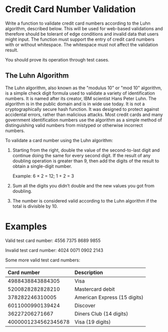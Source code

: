 # Credit Card Number Validation

Write a function to validate credit card numbers according to the Luhn
algorithm, described below. This will be used for web-based validations and
therefore should be tolerant of edge conditions and invalid data that users
might input. The function must support the entry of credit card numbers with
or without whitespace. The whitespace must not affect the validation result.

You should prove its operation through test cases.

## The Luhn Algorithm

The Luhn algorithm, also known as the "modulus 10" or "mod 10" algorithm, is a
simple check digit formula used to validate a variety of identification
numbers. It is named after its creator, IBM scientist Hans Peter Luhn. The
algorithm is in the public domain and is in wide use today. It is not a
cryptographically secure hash function. It was designed to protect against
accidental errors, rather than malicious attacks. Most credit cards and many
government identification numbers use the algorithm as a simple method of
distinguishing valid numbers from mistyped or otherwise incorrect numbers.

To validate a card number using the Luhn algorithm:

1. Starting from the right, double the value of the second-to-last digit and
   continue doing the same for every second digit. If the result of any
   doubling operation is greater than 9, then add the digits of the result to
   obtain a single-digit number.

   Example: 6 × 2 = 12; 1 + 2 = 3

2. Sum all the digits you didn’t double and the new values you got from
   doubling.

3. The number is considered valid according to the Luhn algorithm if the total
   is divisible by 10.

# Examples

Valid test card number: 4556 7375 8689 9855

Invalid test card number: 4024 0071 0902 2143

Some more valid test card numbers:

| Card number         | Description                  |
|:--------------------|:-----------------------------|
| 4988438843884305    | Visa                         |
| 5200828282828210    | Mastercard debit             |
| 378282246310005     | American Express (15 digits) |
| 6011000990139424    | Discover                     |
| 36227206271667      | Diners Club (14 digits)      |
| 4000001234562345678 | Visa (19 digits)             |

